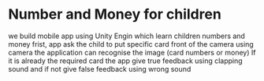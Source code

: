 # Number and Money for children
we build mobile app using Unity Engin which learn children numbers and money
frist, app ask the child to put specific card front of the camera
using camera the application can recognise the image (card numbers or money) If it is already the required card the app give true feedback using clapping sound and if not give false feedback using wrong sound
